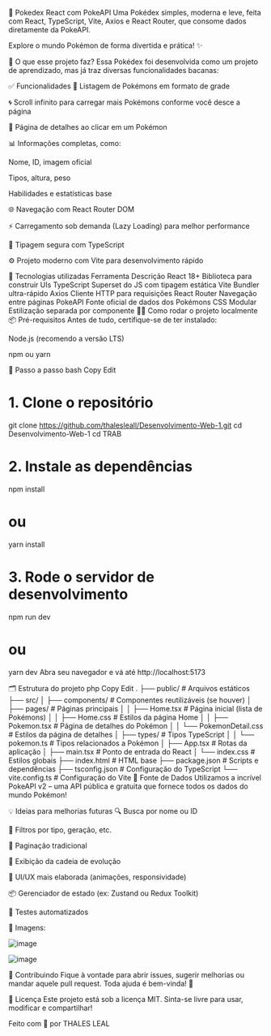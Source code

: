 📘 Pokedex React com PokeAPI
Uma Pokédex simples, moderna e leve, feita com React, TypeScript, Vite, Axios e React Router, que consome dados diretamente da PokeAPI.

Explore o mundo Pokémon de forma divertida e prática! ✨

🚀 O que esse projeto faz?
Essa Pokédex foi desenvolvida como um projeto de aprendizado, mas já traz diversas funcionalidades bacanas:

✅ Funcionalidades
🔎 Listagem de Pokémons em formato de grade

🌀 Scroll infinito para carregar mais Pokémons conforme você desce a página

📄 Página de detalhes ao clicar em um Pokémon

📊 Informações completas, como:

Nome, ID, imagem oficial

Tipos, altura, peso

Habilidades e estatísticas base

🌐 Navegação com React Router DOM

⚡ Carregamento sob demanda (Lazy Loading) para melhor performance

🔐 Tipagem segura com TypeScript

⚙️ Projeto moderno com Vite para desenvolvimento rápido

🧰 Tecnologias utilizadas
Ferramenta	Descrição
React 18+	Biblioteca para construir UIs
TypeScript	Superset do JS com tipagem estática
Vite	Bundler ultra-rápido
Axios	Cliente HTTP para requisições
React Router	Navegação entre páginas
PokeAPI	Fonte oficial de dados dos Pokémons
CSS Modular	Estilização separada por componente
🧑‍💻 Como rodar o projeto localmente
📦 Pré-requisitos
Antes de tudo, certifique-se de ter instalado:

Node.js (recomendo a versão LTS)

npm ou yarn

📁 Passo a passo
bash
Copy
Edit
# 1. Clone o repositório
git clone https://github.com/thalesleall/Desenvolvimento-Web-1.git
cd Desenvolvimento-Web-1
cd TRAB

# 2. Instale as dependências
npm install
# ou
yarn install

# 3. Rode o servidor de desenvolvimento
npm run dev
# ou
yarn dev
Abra seu navegador e vá até http://localhost:5173

🗂️ Estrutura do projeto
php
Copy
Edit
.
├── public/                 # Arquivos estáticos
├── src/
│   ├── components/         # Componentes reutilizáveis (se houver)
│   ├── pages/              # Páginas principais
│   │   ├── Home.tsx        # Página inicial (lista de Pokémons)
│   │   ├── Home.css        # Estilos da página Home
│   │   ├── Pokemon.tsx     # Página de detalhes do Pokémon
│   │   └── PokemonDetail.css # Estilos da página de detalhes
│   ├── types/              # Tipos TypeScript
│   │   └── pokemon.ts      # Tipos relacionados a Pokémon
│   ├── App.tsx             # Rotas da aplicação
│   ├── main.tsx            # Ponto de entrada do React
│   └── index.css           # Estilos globais
├── index.html              # HTML base
├── package.json            # Scripts e dependências
├── tsconfig.json           # Configuração do TypeScript
└── vite.config.ts          # Configuração do Vite
📡 Fonte de Dados
Utilizamos a incrível PokeAPI v2 – uma API pública e gratuita que fornece todos os dados do mundo Pokémon!

💡 Ideias para melhorias futuras
🔍 Busca por nome ou ID

🧩 Filtros por tipo, geração, etc.

📑 Paginação tradicional

🔁 Exibição da cadeia de evolução

🎨 UI/UX mais elaborada (animações, responsividade)

📦 Gerenciador de estado (ex: Zustand ou Redux Toolkit)

🧪 Testes automatizados

🌆 Imagens:

![image](https://github.com/user-attachments/assets/c905ed43-c38f-49af-832f-6b6be600d79d)

![image](https://github.com/user-attachments/assets/f7c68905-9243-45a4-ada6-03debdadf0bc)


🤝 Contribuindo
Fique à vontade para abrir issues, sugerir melhorias ou mandar aquele pull request. Toda ajuda é bem-vinda! 🧡

📃 Licença
Este projeto está sob a licença MIT. Sinta-se livre para usar, modificar e compartilhar!

Feito com 💙 por THALES LEAL

